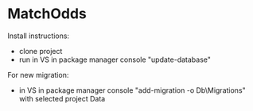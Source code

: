 # MatchOdds
Install instructions:
* clone project
* run in VS  in package manager console "update-database"

For new migration:
* in VS  in package manager console "add-migration <MigrationName> -o Db\Migrations" with selected project Data

